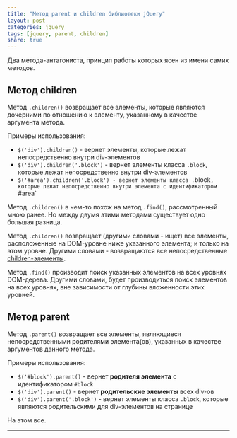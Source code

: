 ```yaml
---
title: "Метод parent и children библиотеки jQuery"
layout: post
categories: jquery
tags: [jquery, parent, children]
share: true
---
```


Два метода-антагониста, принцип работы которых ясен из имени самих методов.

## Метод children

Метод `.children()` возвращает все элементы, которые являются дочерними по отношению к элементу, указанному в качестве аргумента метода.

Примеры использования:

* `$('div').children()` - вернет элементы, которые лежат непосредственно внутри div-элементов
* `$('div').children('.block')` - вернет элементы класса `.block`, которые лежат непосредственно внутри div-элементов
* `$('#area').children('.block') - вернет элементы класса .`block`, которые лежат непосредственно внутри элемента с идентификатором `#area`

Метод `.children()` в чем-то похож на метод `.find()`, рассмотренный мною ранее. Но между двумя этими методами существует одно большая разница.

Метод `.children()` возвращает (другими словами - ищет) все элементы, расположенные на DOM-уровне ниже указанного элемента; и только на этом уровне. Другими словами - возвращаются все непосредственные [children-элементы][1].

Метод `.find()` производит поиск указанных элементов на всех уровнях DOM-дерева. Другими словами, будет производиться поиск элементов на всех уровнях, вне зависимости от глубины вложенности этих уровней.


## Метод parent

Метод `.parent()` возвращает все элементы, являющиеся непосредственными родителями элемента(ов), указанных в качестве аргументов данного метода.

Примеры использования:

* `$('#block').parent()` - вернет **родителя элемента** с идентификатором `#block`
* `$('div').parent()` - вернет **родительские элементы** всех div-ов
* `$('div').parent('.block')` - вернет элементы класса `.block`, которые являются родительскими для div-элементов на странице

На этом все.

***
[1]: https://css-tricks.com/child-and-sibling-selectors/ "Child and Sibling Selectors"
